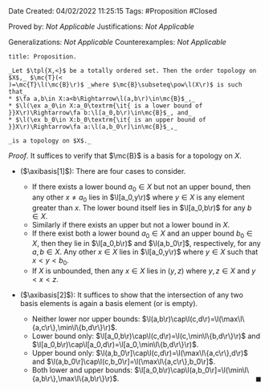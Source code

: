 <br />
<br />

Date Created: 04/02/2022 11:25:15
Tags: #Proposition #Closed 

Proved by: _Not Applicable_
Justifications: _Not Applicable_

Generalizations: _Not Applicable_
Counterexamples: _Not Applicable_

``` ad-Proposition
title: Proposition.

_Let $\tpl{X,<}$ be a totally ordered set. Then the order topology on $X$,_ $\mc{T}(<)=\mc{T}\l(\mc{B}\r)$ _where $\mc{B}\subseteq\pow\l(X\r)$ is such that_
* $\fa a,b\in X:a<b\Rightarrow\l(a,b\r)\in\mc{B}$_,_
* $\l(\ex a_0\in X:a_0\textrm{\it{ is a lower bound of }}X\r)\Rightarrow\fa b:\l[a_0,b\r)\in\mc{B}$_, and_
* $\l(\ex b_0\in X:b_0\textrm{\it{ is an upper bound of }}X\r)\Rightarrow\fa a:\l(a,b_0\r]\in\mc{B}$_,_

_is a topology on $X$._

```

_Proof_. It suffices to verify that $\mc{B}$ is a basis for a topology on $X$.
* ($\axibasis[1]$): There are four cases to consider.
    * If there exists a lower bound $a_0\in X$ but not an upper bound, then any other $x\neq a_0$ lies in $\l[a_0,y\r)$ where $y\in X$ is any element greater than $x$. The lower bound itself lies in $\l[a_0,b\r)$ for any $b\in X$.
    * Similarly if there exists an upper but not a lower bound in $X$.
    * If there exist both a lower bound $a_0\in X$ and an upper bound $b_0\in X$, then they lie in $\l[a_0,b\r)$ and $\l(a,b_0\r]$, respectively, for any $a,b\in X$. Any other $x\in X$ lies in $\l[a_0,y\r)$ where $y\in X$ such that $x<y<b_0$.
    * If $X$ is unbounded, then any $x\in X$ lies in $(y,z)$ where $y,z\in X$ and $y<x<z$.

* ($\axibasis[2]$): It suffices to show that the intersection of any two basis elements is again a basis element (or is empty).
    * Neither lower nor upper bounds: $\l(a,b\r)\cap\l(c,d\r)=\l(\max\l\{a,c\r\},\min\l\{b,d\r\}\r)$.
    * Lower bound only: $\l[a_0,b\r)\cap\l(c,d\r)=\l(c,\min\l\{b,d\r\}\r)$ and $\l[a_0,b\r)\cap\l[a_0,d\r)=\l[a_0,\min\l\{b,d\r\}\r)$.
    * Upper bound only: $\l(a,b_0\r]\cap\l(c,d\r)=\l(\max\l\{a,c\r\},d\r)$ and $\l(a,b_0\r]\cap\l(c,b_0\r]=\l(\max\l\{a,c\r\},b_0\r]$.
    * Both lower and upper bounds: $\l[a_0,b\r)\cap\l(a,b_0\r]=\l(\min\l\{a,b\r\},\max\l\{a,b\r\}\r)$.<span style="float:right;">$\blacksquare$</span>
